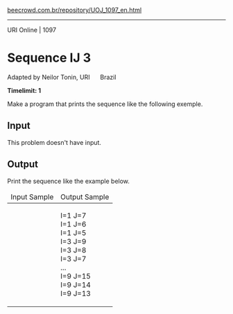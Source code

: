 <p><a href="https://www.beecrowd.com.br/repository/UOJ_1097_en.html">beecrowd.com.br/repository/UOJ_1097_en.html</a></p><hr>
<div>
  <span>URI Online | 1097</span>
  <h1>Sequence IJ 3</h1>
  <div><p>
     Adapted by Neilor Tonin, URI <img alt="" src="https://resources.beecrowd.com.br/gallery/images/flags/br.gif" style="width: 16px; height: 11px; "> Brazil</p>
  </div>
  <strong>Timelimit: 1</strong>
</div>
<div>
<div>
  <p>
   Make a program that prints the sequence like the following exemple.</p>
</div>
<h2>Input</h2>
<div>
  <p>
   This problem doesn't have input.</p>
</div>
<h2>Output</h2>
<div>
  <p>
   Print the sequence like the example below.</p>
</div>
<div></div>
  <table>
    <thead>
      <tr>
        <td>Input Sample</td>
        <td>Output Sample</td>
      </tr>
    </thead>
    <tbody>
      <tr>
        <td>
        </td>
        <td>
          <p>
           I=1 J=7<br>
           I=1 J=6<br>
           I=1 J=5<br>
           I=3 J=9<br>
           I=3 J=8<br>
           I=3 J=7<br>
           ...<br>
           I=9 J=15<br>
           I=9 J=14<br>
           I=9 J=13</p>
        </td>
      </tr>
    </tbody>
  </table>
</div>